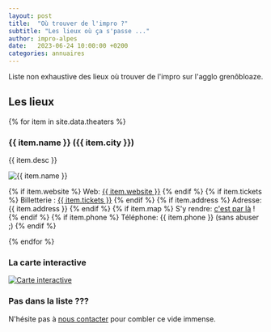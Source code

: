 ```yaml
---
layout: post
title:  "Où trouver de l'impro ?"
subtitle: "Les lieux où ça s'passe ..."
author: impro-alpes
date:   2023-06-24 10:00:00 +0200
categories: annuaires
---
```


Liste non exhaustive des lieux où trouver de l'impro sur l'agglo grenôbloaze.

## Les lieux

{% for item in site.data.theaters %}
### {{ item.name }} ({{ item.city }})
{{ item.desc }}

<img src="{{ site.baseurl }}/assets/images/theaters/{{ item.img }}" alt="{{ item.name }}">

{% if item.website %}
Web: <a href= '{{ item.website }}'>{{ item.website }}</a>
{% endif %}
{% if item.tickets %}
Billetterie : <a href= '{{ item.tickets }}'>{{ item.tickets }}</a>
{% endif %}
{% if item.address %}
Adresse: {{ item.address }}
{% endif %}
{% if item.map %}
S'y rendre: <a href='{{ item.map }}'>c'est par là</a> !
{% endif %}
{% if item.phone %}
Téléphone: {{ item.phone }} (sans abuser ;)
{% endif %}

{% endfor %}

### La carte interactive
<a href='https://goo.gl/maps/ccHyyk1zZEEi2yGH9'><img src="{{ site.baseurl }}/assets/images/carte-interactive.png" alt="Carte interactive"></a>

### Pas dans la liste ???
N'hésite pas à [nous contacter](/contact) pour combler ce vide immense.